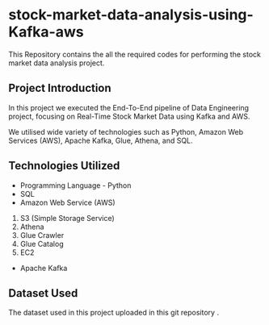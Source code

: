 # stock-market-data-analysis-using-Kafka-aws
This Repository contains the all the required codes for performing the stock market data analysis project.
## Project Introduction 
In this project we executed the End-To-End pipeline of  Data Engineering project, focusing on Real-Time Stock Market Data using Kafka and AWS.

We utilised wide variety of technologies such as Python, Amazon Web Services (AWS), Apache Kafka, Glue, Athena, and SQL.

## Technologies Utilized
- Programming Language - Python
- SQL
- Amazon Web Service (AWS)
1. S3 (Simple Storage Service)
2. Athena
3. Glue Crawler
4. Glue Catalog
5. EC2
- Apache Kafka


## Dataset Used
The dataset used in this project uploaded in this git repository .
